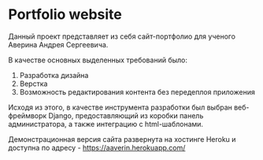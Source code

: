 # Portfolio website
Данный проект представляет из себя сайт-портфолио для ученого Аверина Андрея Сергеевича.

В качестве основных выделенных требований было:
  1. Разработка дизайна
  2. Верстка
  3. Возможность редактирования контента без передеплоя приложения
  
Исходя из этого, в качестве инструмента разработки был выбран веб-фреймворк Django, предоставляющий из коробки панель администратора, а также интеграцию с html-шаблонами.

Демонстрационная версия сайта развернута на хостинге Heroku и доступна по адресу - https://aaverin.herokuapp.com/
